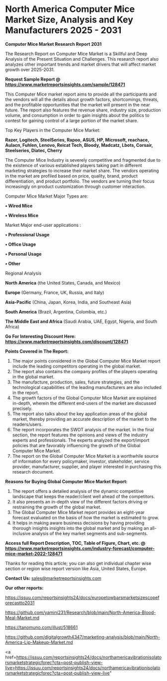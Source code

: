 # North America Computer Mice Market Size, Analysis and Key Manufacturers 2025 - 2031

<strong>Computer Mice Market Research Report 2031</strong>

The Research Report on Computer Mice Market is a Skillful and Deep Analysis of the Present Situation and Challenges. This research report also analyzes other important trends and market drivers that will affect market growth over 2025-2031.

<strong>Request Sample Report @ <a href=https://www.marketreportsinsights.com/sample/128471>https://www.marketreportsinsights.com/sample/128471</a></strong>

This Computer Mice market report aims to provide all the participants and the vendors will all the details about growth factors, shortcomings, threats, and the profitable opportunities that the market will present in the near future. The report also features the revenue share, industry size, production volume, and consumption in order to gain insights about the politics to contest for gaining control of a large portion of the market share.

Top Key Players in the Computer Mice Market:

<strong>Razer, Logitech, SteelSeries, Rapoo, ASUS, HP, Microsoft, reachace, Aulacn, Fuhlen, Lenovo, Reicat Tech, Bloody, Madcatz, Lbots, Corsair, Steelseries, Diatec, Cherry</strong>

The Computer Mice Industry is severely competitive and fragmented due to the existence of various established players taking part in different marketing strategies to increase their market share. The vendors operating in the market are profiled based on price, quality, brand, product differentiation, and product portfolio. The vendors are turning their focus increasingly on product customization through customer interaction.

Computer Mice Market Major Types are:

<strong>• Wired Mice

• Wireless Mice</strong>

Market Major end-user applications :

<strong>• Professional Usage

• Office Usage

• Personal Usage

• Other</strong>

Regional Analysis

</u><strong><b>North America</b></strong> (the United States, Canada, and Mexico)

<strong><b>Europe </b></strong>(Germany, France, UK, Russia, and Italy)

<strong><b>Asia-Pacific</b></strong> (China, Japan, Korea, India, and Southeast Asia)

<strong><b>South America</b></strong> (Brazil, Argentina, Colombia, etc.)

<strong><b>The Middle East and Africa</b></strong> (Saudi Arabia, UAE, Egypt, Nigeria, and South Africa)

<strong>Go For Interesting Discount Here: <a href=https://www.marketreportsinsights.com/discount/128471>https://www.marketreportsinsights.com/discount/128471</a></strong>

<strong>Points Covered in The Report:</strong>
<ol>
  <li>The major points considered in the Global Computer Mice Market report include the leading competitors operating in the global market.</li>
  <li>The report also contains the company profiles of the players operating in the global market.</li>
  <li>The manufacture, production, sales, future strategies, and the technological capabilities of the leading manufacturers are also included in the report.</li>
  <li>The growth factors of the Global Computer Mice Market are explained in-depth, wherein the different end-users of the market are discussed precisely.</li>
  <li>The report also talks about the key application areas of the global market, thereby providing an accurate description of the market to the readers/users.</li>
  <li>The report incorporates the SWOT analysis of the market. In the final section, the report features the opinions and views of the industry experts and professionals. The experts analyzed the export/import policies that are favorably influencing the growth of the Global Computer Mice Market.</li>
  <li>The report on the Global Computer Mice Market is a worthwhile source of information for every policymaker, investor, stakeholder, service provider, manufacturer, supplier, and player interested in purchasing this research document.</li>
</ol>
<strong>Reasons for Buying Global Computer Mice Market Report:</strong>

<ol>
  <li>The report offers a detailed analysis of the dynamic competitive landscape that keeps the reader/client well ahead of the competitors.</li>
  <li>It also presents an in-depth view of the different factors driving or restraining the growth of the global market.</li>
  <li>The Global Computer Mice Market report provides an eight-year forecast evaluated on the basis of how the market is estimated to grow.</li>
  <li>It helps in making aware business decisions by having providing thorough insights insights into the global market and by making an all-inclusive analysis of the key market segments and sub-segments.</li>
</ol>
<strong>Access full Report Description, TOC, Table of Figure, Chart, etc. @ <a href=https://www.marketreportsinsights.com/industry-forecast/computer-mice-market-2022-128471>https://www.marketreportsinsights.com/industry-forecast/computer-mice-market-2022-128471</a></strong>


Thanks for reading this article; you can also get individual chapter wise section or region wise report version like Asia, United States, Europe.

<strong>Contact Us:</strong>
sales@marketreportsinsights.com

<strong>Our other reports:</strong>

<a href=https://issuu.com/reportsinsights24/docs/europetowbarsmarketsizescopeforecastto2031>https://issuu.com/reportsinsights24/docs/europetowbarsmarketsizescopeforecastto2031</a>

<a href=https://github.com/yamini231/Research/blob/main/North-America-Blood-Meal-Market.md>https://github.com/yamini231/Research/blob/main/North-America-Blood-Meal-Market.md</a>

<a href=https://tanomuno.com/illust/518661>https://tanomuno.com/illust/518661</a>

<a href=https://github.com/digitalgrowth4347/marketing-analysis/blob/main/North-America-Lip-Makeup-Market.md>https://github.com/digitalgrowth4347/marketing-analysis/blob/main/North-America-Lip-Makeup-Market.md</a>

<a href=https://issuu.com/reportsinsights24/docs/northamericavibrationisolatorsmarketstrategicforec?cta=post-publish-view-live>https://issuu.com/reportsinsights24/docs/northamericavibrationisolatorsmarketstrategicforec?cta=post-publish-view-live</a>"
